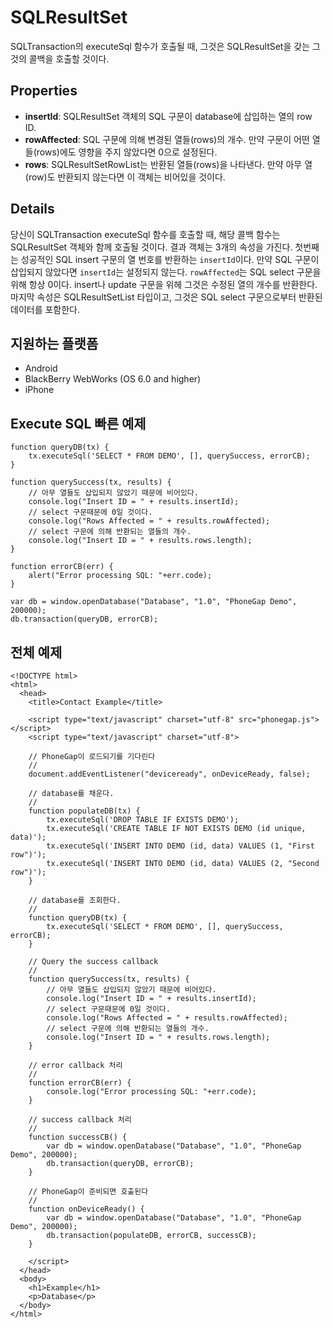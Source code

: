 SQLResultSet
=======

SQLTransaction의 executeSql 함수가 호출될 때, 그것은 SQLResultSet을 갖는 그것의 콜백을 호출할 것이다.

Properties
-------

- __insertId__: SQLResultSet 객체의 SQL 구문이 database에 삽입하는 열의 row ID.
- __rowAffected__: SQL 구문에 의해 변경된 열들(rows)의 개수. 만약 구문이 어떤 열들(rows)에도 영향을 주지 않았다면 0으로 설정된다.
- __rows__: SQLResultSetRowList는 반환된 열들(rows)을 나타낸다. 만약 아무 열(row)도 반환되지 않는다면 이 객체는 비어있을 것이다.

Details
-------

당신이 SQLTransaction executeSql 함수를 호출할 때, 해당 콜백 함수는 SQLResultSet 객체와 함께 호출될 것이다. 결과 객체는 3개의 속성을 가진다. 첫번째는 성공적인 SQL insert 구문의 열 번호를 반환하는 `insertId`이다. 만약 SQL 구문이 삽입되지 않았다면 `insertId`는 설정되지 않는다. `rowAffected`는 SQL select 구문을 위해 항상 0이다. insert나 update 구문을 위헤 그것은 수정된 열의 개수를 반환한다. 마지막 속성은 SQLResultSetList 타입이고, 그것은 SQL select 구문으로부터 반환된 데이터를 포함한다.

지원하는 플랫폼
-------------------

- Android
- BlackBerry WebWorks (OS 6.0 and higher)
- iPhone

Execute SQL 빠른 예제
------------------

	function queryDB(tx) {
		tx.executeSql('SELECT * FROM DEMO', [], querySuccess, errorCB);
	}

	function querySuccess(tx, results) {
		// 아무 열들도 삽입되지 않았기 때문에 비어있다.
		console.log("Insert ID = " + results.insertId);
		// select 구문때문에 0일 것이다.
		console.log("Rows Affected = " + results.rowAffected);
		// select 구문에 의해 반환되는 열들의 개수.
		console.log("Insert ID = " + results.rows.length);
	}
	
	function errorCB(err) {
		alert("Error processing SQL: "+err.code);
	}
	
	var db = window.openDatabase("Database", "1.0", "PhoneGap Demo", 200000);
	db.transaction(queryDB, errorCB);

전체 예제
------------

    <!DOCTYPE html>
    <html>
      <head>
        <title>Contact Example</title>

        <script type="text/javascript" charset="utf-8" src="phonegap.js"></script>
        <script type="text/javascript" charset="utf-8">

        // PhoneGap이 로드되기를 기다린다
        //
        document.addEventListener("deviceready", onDeviceReady, false);

		// database를 채운다.
		//
		function populateDB(tx) {
			tx.executeSql('DROP TABLE IF EXISTS DEMO');
			tx.executeSql('CREATE TABLE IF NOT EXISTS DEMO (id unique, data)');
			tx.executeSql('INSERT INTO DEMO (id, data) VALUES (1, "First row")');
			tx.executeSql('INSERT INTO DEMO (id, data) VALUES (2, "Second row")');
		}

		// database를 조회한다.
		//
		function queryDB(tx) {
			tx.executeSql('SELECT * FROM DEMO', [], querySuccess, errorCB);
		}

		// Query the success callback
		//
		function querySuccess(tx, results) {
			// 아무 열들도 삽입되지 않았기 때문에 비어있다.
			console.log("Insert ID = " + results.insertId);
			// select 구문때문에 0일 것이다.
			console.log("Rows Affected = " + results.rowAffected);
			// select 구문에 의해 반환되는 열들의 개수.
			console.log("Insert ID = " + results.rows.length);
		}

		// error callback 처리
		//
		function errorCB(err) {
			console.log("Error processing SQL: "+err.code);
		}

		// success callback 처리
		//
		function successCB() {
			var db = window.openDatabase("Database", "1.0", "PhoneGap Demo", 200000);
			db.transaction(queryDB, errorCB);
		}

		// PhoneGap이 준비되면 호출된다
		//
		function onDeviceReady() {
			var db = window.openDatabase("Database", "1.0", "PhoneGap Demo", 200000);
			db.transaction(populateDB, errorCB, successCB);
		}
	
        </script>
      </head>
      <body>
        <h1>Example</h1>
        <p>Database</p>
      </body>
    </html>
